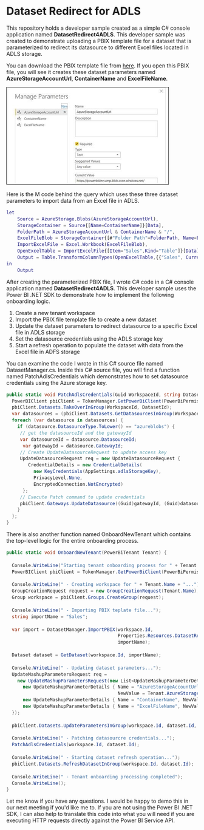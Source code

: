 # Dataset Redirect for ADLS
This repository holds a developer sample created as a simple C# console application named **DatasetRedirect4ADLS**. This developer sample was created to demonstrate uploading a PBIX template file for a dataset that is parameterized to redirect its datasource to different Excel files located in ADLS storage.

You can download the PBIX template file from [here](https://github.com/PowerBiDevCamp/DatasetRedirect4ADLS/raw/main/PBIX/DatasetRedirect4ADLS.pbix). If you open this PBIX file, you will see it creates these dataset parameters named **AzureStorageAccountUrl**, **ContainerName** and **ExcelFileName**.

![Dataset Parameters](https://github.com/PowerBiDevCamp/DatasetRedirect4ADLS/raw/main/images/Image1.jpg?raw=true "Adding dataset parameters to a PBIX project file.")
 

Here is the M code behind the query which uses these three dataset parameters to import data from an Excel file in ADLS.

```M
let
    Source = AzureStorage.Blobs(AzureStorageAccountUrl),
    StorageContainer = Source{[Name=ContainerName]}[Data],
    FolderPath = AzureStorageAccountUrl & ContainerName & "/",
    ExcelFileBlob = StorageContainer{[#"Folder Path"=FolderPath, Name=ExcelFileName]}[Content],
    ImportExcelFile = Excel.Workbook(ExcelFileBlob),
    OpenExcelTable = ImportExcelFile{[Item="Sales",Kind="Table"]}[Data],
    Output = Table.TransformColumnTypes(OpenExcelTable,{{"Sales", Currency.Type}})
in
    Output
```

After creating the parameterized PBIX file, I wrote C# code in a C# console application named **DatasetRedirect4ADLS**. This developer sample uses the Power BI .NET SDK to demonstrate how to implement the following onboarding logic.

  1.	Create a new tenant workspace
  2.	Import the PBIX file template file to create a new dataset
  3.	Update the dataset parameters to redirect datasource to a specific Excel file in ADLS storage
  4.	Set the datasource credentials using the ADLS storage key
  5.	Start a refresh operation to populate the dataset with data from the Excel file in ADFS storage

You can examine the code I wrote in this C# source file named DatasetManager.cs. Inside this C# source file, you will find a function named PatchAdlsCredentials which demonstrates how to set datasource credentials using the Azure storage key.

```C#
public static void PatchAdlsCredentials(Guid WorkspaceId, string DatasetId) {
  PowerBIClient pbiClient = TokenManager.GetPowerBiClient(PowerBiPermissionScopes.TenantProvisioning);
  pbiClient.Datasets.TakeOverInGroup(WorkspaceId, DatasetId);
  var datasources = (pbiClient.Datasets.GetDatasourcesInGroup(WorkspaceId, DatasetId)).Value;
  foreach (var datasource in datasources) {
    if (datasource.DatasourceType.ToLower() == "azureblobs") {
     // get the datasourceId and the gatewayId
     var datasourceId = datasource.DatasourceId;
      var gatewayId = datasource.GatewayId;
     // Create UpdateDatasourceRequest to update access key
     UpdateDatasourceRequest req = new UpdateDatasourceRequest {
        CredentialDetails = new CredentialDetails(
          new KeyCredentials(AppSettings.adlsStorageKey),
          PrivacyLevel.None,
          EncryptedConnection.NotEncrypted)
      };
     // Execute Patch command to update credentials
     pbiClient.Gateways.UpdateDatasource((Guid)gatewayId, (Guid)datasourceId, req);
    }
  };
}
```

There is also another function named OnboardNewTenant which contains the top-level logic for the entire onboarding process.

```C#
public static void OnboardNewTenant(PowerBiTenant Tenant) {

  Console.WriteLine("Starting tenant onboarding process for " + Tenant.Name);
  PowerBIClient pbiClient = TokenManager.GetPowerBiClient(PowerBiPermissionScopes.TenantProvisioning);

  Console.WriteLine(" - Creating workspace for " + Tenant.Name + "...");
  GroupCreationRequest request = new GroupCreationRequest(Tenant.Name);
  Group workspace = pbiClient.Groups.CreateGroup(request);
      
  Console.WriteLine(" - Importing PBIX teplate file...");
  string importName = "Sales";

  var import = DatasetManager.ImportPBIX(workspace.Id, 
                                         Properties.Resources.DatasetRedirect4ADLS_pbix, 
                                         importName);

  Dataset dataset = GetDataset(workspace.Id, importName);

  Console.WriteLine(" - Updating dataset parameters...");
  UpdateMashupParametersRequest req =
    new UpdateMashupParametersRequest(new List<UpdateMashupParameterDetails>() {
      new UpdateMashupParameterDetails { Name = "AzureStorageAccountUrl", 
                                         NewValue = Tenant.AzureStorageAccountUrl },
      new UpdateMashupParameterDetails { Name = "ContainerName", NewValue = Tenant.ContainerName },
      new UpdateMashupParameterDetails { Name = "ExcelFileName", NewValue = Tenant.ExcelFileName }
  });

  pbiClient.Datasets.UpdateParametersInGroup(workspace.Id, dataset.Id, req);

  Console.WriteLine(" - Patching datasourcre credentials...");
  PatchAdlsCredentials(workspace.Id, dataset.Id);

  Console.WriteLine(" - Starting dataset refresh operation...");
  pbiClient.Datasets.RefreshDatasetInGroup(workspace.Id, dataset.Id);

  Console.WriteLine(" - Tenant onboarding processing completed");
  Console.WriteLine();
}
```

Let me know if you have any questions. I would be happy to demo this in our next meeting if you'd like me to. If you are not using the Power BI .NET SDK, I can also help to translate this code into what you will need if you are executing HTTP requests directly against the Power BI Service API.

